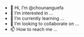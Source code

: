 - 👋 Hi, I’m @chounanguefa
- 👀 I’m interested in ...
- 🌱 I’m currently learning ...
- 💞️ I’m looking to collaborate on ...
- 📫 How to reach me ...

<!---
chounanguefa/chounanguefa is a ✨ special ✨ repository because its `README.md` (this file) appears on your GitHub profile.
You can click the Preview link to take a look at your changes.
--->
